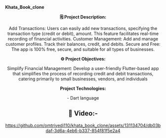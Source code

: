 **Khata_Book_clone** 
<header>

**🗒 Project Description:**
<p>
Add Transactions: Users can easily add new transactions, specifying the transaction type (credit or debit), amount. This feature facilitates real-time recording of financial activities.
Customer Management: Add and manage customer profiles. Track their balances, credit, and debits.
Secure and Free: The app is 100% free, secure, and suitable for all types of businesses.

</p>

**⚙️ Project Objectives:**
<p>
Simplify Financial Management: Develop a user-friendly Flutter-based app that simplifies the process of recording credit and debit transactions, catering primarily to small businesses, vendors, and individuals
 
 **Project Technologies:**

<p>- Dart language</p>

 <h2>📲 Video:-</h2>



https://github.com/omtrivedi110/khata_book_clone/assets/131134704/db03bdaf-3d6a-4eb6-b337-854f81f5e2a4


 

 
</header>

